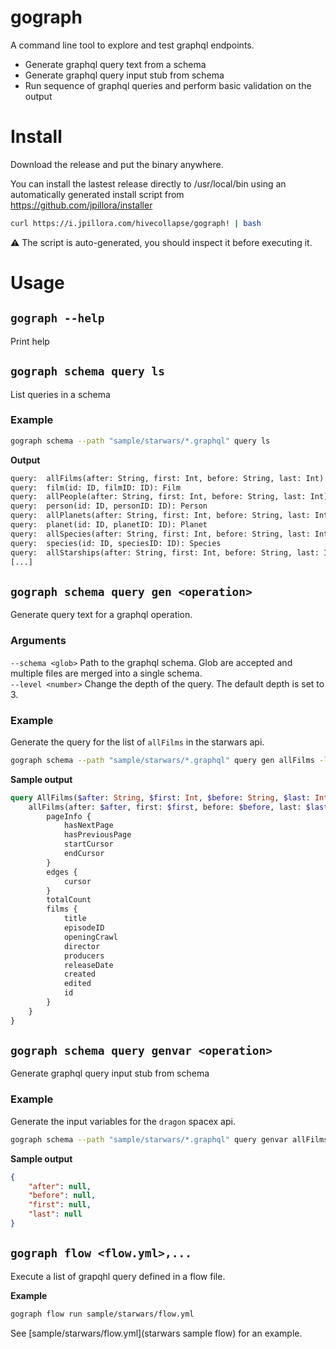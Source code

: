 # gograph

A command line tool to explore and test graphql endpoints.

- Generate graphql query text from a schema
- Generate graphql query input stub from schema
- Run sequence of graphql queries and perform basic validation on the output

# Install

Download the release and put the binary anywhere.

You can install the lastest release directly to /usr/local/bin using an automatically generated install script from https://github.com/jpillora/installer

```sh
curl https://i.jpillora.com/hivecollapse/gograph! | bash
```

⚠️ The script is auto-generated, you should inspect it before executing it.

# Usage

## `gograph --help`

Print help

## `gograph schema query ls`

List queries in a schema

### Example

```sh
gograph schema --path "sample/starwars/*.graphql" query ls
```

**Output**

```txt
query:  allFilms(after: String, first: Int, before: String, last: Int): FilmsConnection
query:  film(id: ID, filmID: ID): Film
query:  allPeople(after: String, first: Int, before: String, last: Int): PeopleConnection
query:  person(id: ID, personID: ID): Person
query:  allPlanets(after: String, first: Int, before: String, last: Int): PlanetsConnection
query:  planet(id: ID, planetID: ID): Planet
query:  allSpecies(after: String, first: Int, before: String, last: Int): SpeciesConnection
query:  species(id: ID, speciesID: ID): Species
query:  allStarships(after: String, first: Int, before: String, last: Int): StarshipsConnection
[...]
```

## `gograph schema query gen <operation>`

Generate query text for a graphql operation.

### Arguments

`--schema <glob>` Path to the graphql schema. Glob are accepted and multiple files are merged into a single schema.  
`--level <number>` Change the depth of the query. The default depth is set to 3.

### Example

Generate the query for the list of `allFilms` in the starwars api.

```sh
gograph schema --path "sample/starwars/*.graphql" query gen allFilms -l1
```

**Sample output**

```graphql
query AllFilms($after: String, $first: Int, $before: String, $last: Int) {
	allFilms(after: $after, first: $first, before: $before, last: $last) {
		pageInfo {
			hasNextPage
			hasPreviousPage
			startCursor
			endCursor
		}
		edges {
			cursor
		}
		totalCount
		films {
			title
			episodeID
			openingCrawl
			director
			producers
			releaseDate
			created
			edited
			id
		}
	}
}
```

## `gograph schema query genvar <operation>`

Generate graphql query input stub from schema

### Example

Generate the input variables for the `dragon` spacex api.

```sh
gograph schema --path "sample/starwars/*.graphql" query genvar allFilms;
```

**Sample output**

```json
{
	"after": null,
	"before": null,
	"first": null,
	"last": null
}
```

## `gograph flow <flow.yml>,...`

Execute a list of grapqhl query defined in a flow file.

**Example**

```sh
gograph flow run sample/starwars/flow.yml
```

See [sample/starwars/flow.yml](starwars sample flow) for an example.
